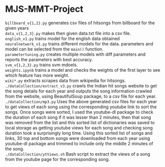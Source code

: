 # MJS-MMT-Project

`billboard_v{1,2}.py` generates csv files of hitsongs from billboard for the given years
<br>
`data_v{1,2,3}.py` makes then given data.txt file into a csv file.
<br>
`english_v1.py` trains model for the english data obtained
<br>
`neuralnetwork_v1.py` trains different models for the data. parameters and model can be selected from the `main()` function.
<br>
`parametertuning.py` creates multiple models with diff parameters and reports the parameters with best accuracy.
<br>
`svm_v{1,2,3}.py` trains svm mdoels.
<br>
`weights.ipynb` trains a model and checks the weights of the first layer to see which feature has more weight.
<br>
`wiki*.py` extracts scrapes data from wikipedia for hitsongs.
<br>
`./dataCollection/extract_v3.py` crawls the Indian hit songs website to get the song details for each year and outputs the song information crawled from the website, using BeautifulSoup package, to a csv file for each year.
<br>
`./dataCollection/mp3.py` Uses the above generated csv files for each year to get views of each song using the corresponding youtube link to sort the songs. Once songs were sorted, I used the youtube-dl package to check the duration of each song if it was lesser than 2 minutes, then that song was removed from the list and this sorted list of dictionaries was saved to local storage as getting youtube views for each song and checking song duration took a surprisingly long time. Using this sorted list of songs and links, 30 top and bottom songs were downloaded from each year using youtube-dl package and trimmed to include only the middle 2 minutes of the song.
<br>
`./dataCollection/ytViews.sh` Bash script to extract the views of a song from the youtube page for the corresponding song.


